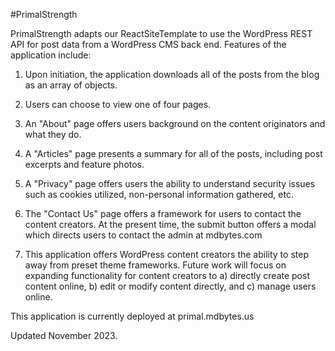#PrimalStrength

PrimalStrength adapts our ReactSiteTemplate to use the WordPress REST API for post data from a WordPress CMS back end. Features of the application include:

1.  Upon initiation, the application downloads all of the posts from the blog as an array of objects.

2.  Users can choose to view one of four pages.

3.  An "About" page offers users background on the content originators and what they do.

4.  A "Articles" page presents a summary for all of the posts, including post excerpts and feature photos.

5.  A "Privacy" page offers users the ability to understand security issues such as cookies utilized, non-personal information gathered, etc.

6.  The "Contact Us" page offers a framework for users to contact the content creators. At the present time, the submit button offers a modal which directs users to contact the admin at mdbytes.com

7.  This application offers WordPress content creators the ability to step away from preset theme frameworks. Future work will focus on expanding functionality for content creators to a) directly create post content online, b) edit or modify content directly, and c) manage users online.

This application is currently deployed at primal.mdbytes.us

Updated November 2023.
